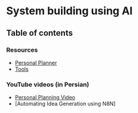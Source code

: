 # System building using AI

## Table of contents

### Resources

- [Personal Planner](./personal_planner/)
- [Tools](./tools)

### YouTube videos (in Persian)

- [Personal Planning Video](https://youtu.be/qA39G0n0hcc)
- [Automating Idea Generation using N8N]